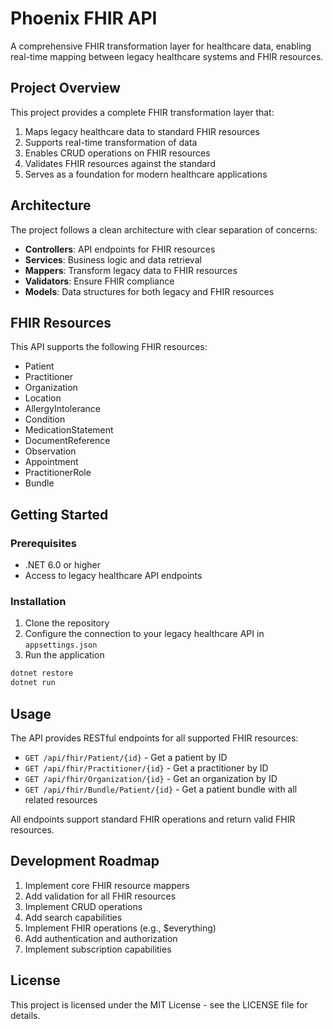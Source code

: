# Phoenix FHIR API

A comprehensive FHIR transformation layer for healthcare data, enabling real-time mapping between legacy healthcare systems and FHIR resources.

## Project Overview

This project provides a complete FHIR transformation layer that:

1. Maps legacy healthcare data to standard FHIR resources
2. Supports real-time transformation of data
3. Enables CRUD operations on FHIR resources
4. Validates FHIR resources against the standard
5. Serves as a foundation for modern healthcare applications

## Architecture

The project follows a clean architecture with clear separation of concerns:

- **Controllers**: API endpoints for FHIR resources
- **Services**: Business logic and data retrieval
- **Mappers**: Transform legacy data to FHIR resources
- **Validators**: Ensure FHIR compliance
- **Models**: Data structures for both legacy and FHIR resources

## FHIR Resources

This API supports the following FHIR resources:

- Patient
- Practitioner
- Organization
- Location
- AllergyIntolerance
- Condition
- MedicationStatement
- DocumentReference
- Observation
- Appointment
- PractitionerRole
- Bundle

## Getting Started

### Prerequisites

- .NET 6.0 or higher
- Access to legacy healthcare API endpoints

### Installation

1. Clone the repository
2. Configure the connection to your legacy healthcare API in `appsettings.json`
3. Run the application

```bash
dotnet restore
dotnet run
```

## Usage

The API provides RESTful endpoints for all supported FHIR resources:

- `GET /api/fhir/Patient/{id}` - Get a patient by ID
- `GET /api/fhir/Practitioner/{id}` - Get a practitioner by ID
- `GET /api/fhir/Organization/{id}` - Get an organization by ID
- `GET /api/fhir/Bundle/Patient/{id}` - Get a patient bundle with all related resources

All endpoints support standard FHIR operations and return valid FHIR resources.

## Development Roadmap

1. Implement core FHIR resource mappers
2. Add validation for all FHIR resources
3. Implement CRUD operations
4. Add search capabilities
5. Implement FHIR operations (e.g., $everything)
6. Add authentication and authorization
7. Implement subscription capabilities

## License

This project is licensed under the MIT License - see the LICENSE file for details.
